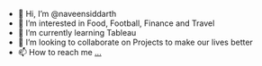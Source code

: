 - 👋 Hi, I’m @naveensiddarth
- 👀 I’m interested in Food, Football, Finance and Travel
- 🌱 I’m currently learning Tableau
- 💞️ I’m looking to collaborate on Projects to make our lives better
- 📫 How to reach me [...](https://www.linkedin.com/in/naveensiddarthsaravanan/)

<!---
naveensiddarth/naveensiddarth is a ✨ special ✨ repository because its `README.md` (this file) appears on your GitHub profile.
You can click the Preview link to take a look at your changes.
--->
